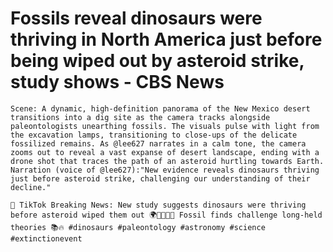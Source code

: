 # Fossils reveal dinosaurs were thriving in North America just before being wiped out by asteroid strike, study shows - CBS News

```sora
Scene: A dynamic, high-definition panorama of the New Mexico desert transitions into a dig site as the camera tracks alongside paleontologists unearthing fossils. The visuals pulse with light from the excavation lamps, transitioning to close-ups of the delicate fossilized remains. As @lee627 narrates in a calm tone, the camera zooms out to reveal a vast expanse of desert landscape, ending with a drone shot that traces the path of an asteroid hurtling towards Earth.
Narration (voice of @lee627):"New evidence reveals dinosaurs thriving just before asteroid strike, challenging our understanding of their decline."
```

```tiktok
🎵 TikTok Breaking News: New study suggests dinosaurs were thriving before asteroid wiped them out 🌍🦕🌋🔬🚀 Fossil finds challenge long-held theories 📚🔥 #dinosaurs #paleontology #astronomy #science #extinctionevent
```
